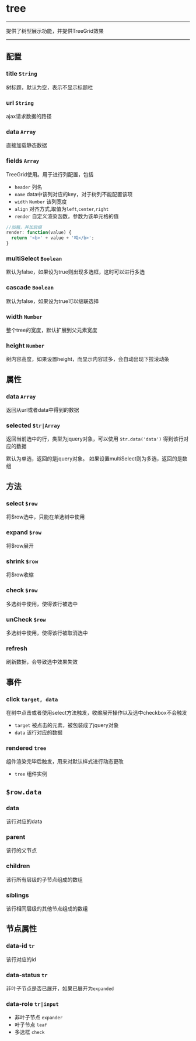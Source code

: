 # tree

---

提供了树型展示功能，并提供TreeGrid效果

---


## 配置

### title `String`

树标题，默认为空，表示不显示标题栏

### url `String`

ajax请求数据的路径

### data `Array`

直接加载静态数据

### fields `Array`

TreeGrid使用。用于进行列配置，包括

* `header` 列名
* `name` data中该列对应的key，对于树列不能配置该项
* `width` `Number` 该列宽度
* `align` 对齐方式,取值为`left`,`center`,`right`
* `render` 自定义渲染函数，参数为该单元格的值

```js
//加粗，并加后缀
render: function(value) {
  return '<b>' + value + '吨</b>';
}
```

### multiSelect `Boolean`

默认为false，如果设为true则出现多选框，这时可以进行多选

### cascade `Boolean`

默认为false，如果设为true可以级联选择

### width `Number`

整个tree的宽度，默认扩展到父元素宽度

### height `Number`

树内容高度，如果设置height，而显示内容过多，会自动出现下拉滚动条

## 属性

### data `Array`

返回从url或者data中得到的数据

### selected `$tr|Array`

返回当前选中的行，类型为jquery对象，可以使用 `$tr.data('data')` 得到该行对应的数据

默认为单选，返回的是jquery对象。
如果设置multiSelect则为多选，返回的是数组

## 方法

### select `$row`

将$row选中，只能在单选树中使用

### expand `$row`

将$row展开

### shrink `$row`

将$row收缩

### check `$row`

多选树中使用，使得该行被选中

### unCheck `$row`

多选树中使用，使得该行被取消选中

### refresh ` `

刷新数据，会导致选中效果失效

## 事件

### click `target, data`

在树中点击或者使用select方法触发，收缩展开操作以及选中checkbox不会触发

* `target` 被点击的元素，被包装成了jquery对象
* `data` 该行对应的数据

### rendered `tree`

组件渲染完毕后触发，用来对默认样式进行动态更改

* `tree` 组件实例

## `$row.data`

### data `  `

该行对应的data

### parent ` `

该行的父节点

### children ` `

该行所有层级的子节点组成的数组

### siblings ` `

该行相同层级的其他节点组成的数组

## 节点属性

### data-id `tr`

该行对应的id

### data-status `tr`

非叶子节点是否已展开，如果已展开为`expanded`

### data-role `tr|input`

* 非叶子节点 `expander`
* 叶子节点 `leaf`
* 多选框 `check`
